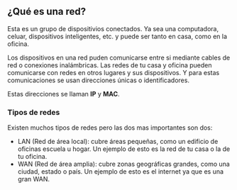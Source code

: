 ## ¿Qué es una red?

Esta es un grupo de dispositivios conectados. Ya sea una computadora, celuar, dispositivos inteligentes, etc. y puede ser tanto en casa, como en la oficina. 

Los dispositivos en una red puden comunicarse entre si mediante cables de red o conexiones inalámbricas. Las redes de tu casa y oficina pueden comunicarse con redes en otros lugares y sus dispositivos. Y para estas comunicaciones se usan direcciones únicas o identificadores. 

Estas direcciones se llaman **IP** y **MAC**. 

### Tipos de redes

Existen muchos tipos de redes pero las dos mas importantes son dos: 

- LAN (Red de área local): cubre áreas pequeñas, como un edificio de oficinas escuela u hogar. Un ejemplo de esto es la red de tu casa o la de tu oficina. 
- WAN (Red de área amplia): cubre zonas geográficas grandes, como una ciudad, estado o país. Un ejemplo de esto es el internet ya que es una gran WAN. 
